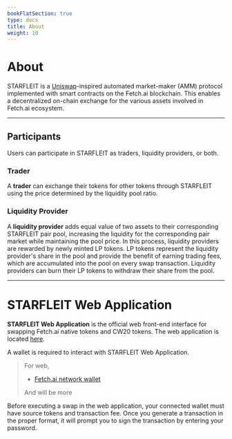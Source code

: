 ```yaml
---
bookFlatSection: true
type: docs
title: About
weight: 10
---
```


# About

STARFLEIT is a [Uniswap](https://uniswap.org/)-inspired automated market-maker (AMM) protocol implemented with smart contracts on the Fetch.ai blockchain. This enables a decentralized on-chain exchange for the various assets involved in Fetch.ai ecosystem.
***

## Participants

Users can participate in STARFLEIT as traders, liquidity providers, or both.

### Trader
A **trader** can exchange their tokens for other tokens through STARFLEIT using the price determined by the liquidity pool ratio.

### Liquidity Provider
A **liquidity provider** adds equal value of two assets to their corresponding STARFLEIT pair pool, increasing the liquidity for the corresponding pair market while maintaining the pool price. In this process, liquidity providers are rewarded by newly minted LP tokens. LP tokens represent the liquidity provider's share in the pool and provide the benefit of earning trading fees, which are accumulated into the pool on every swap transaction. Liquidity providers can burn their LP tokens to withdraw their share from the pool. 
***
# STARFLEIT Web Application

**STARFLEIT Web Application** is the official web front-end interface for swapping Fetch.ai native tokens and CW20 tokens. The web application is located [here](https://app.STARFLEIT.io).

A wallet is required to interact with STARFLEIT Web Application.
> For web, 
> - [Fetch.ai network wallet](https://chrome.google.com/webstore/detail/fetchai-network-wallet/ellkdbaphhldpeajbepobaecooaoafpg?hl=en-GB)
>
> And will be more

Before executing a swap in the web application, your connected wallet must have source tokens and transaction fee. Once you generate a transaction in the proper format, it will prompt you to sign the transaction by entering your password.

